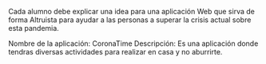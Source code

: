 Cada alumno debe explicar una idea para una aplicación Web que sirva de forma Altruista para ayudar a las personas a superar la crisis actual sobre esta pandemia.

Nombre de la aplicación: CoronaTime
Descripción: Es una aplicación donde tendras diversas actividades para realizar en casa y no aburrirte.
